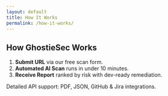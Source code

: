 ```yaml
---
layout: default
title: How It Works
permalink: /how-it-works/
---
```


## How GhostieSec Works

1. **Submit URL** via our free scan form.  
2. **Automated AI Scan** runs in under 10 minutes.  
3. **Receive Report** ranked by risk with dev-ready remediation.

Detailed API support: PDF, JSON, GitHub & Jira integrations.
